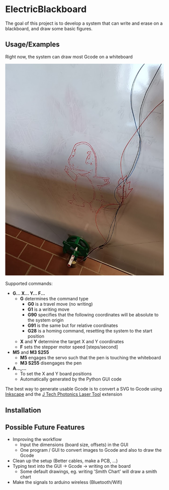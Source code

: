 
# ElectricBlackboard
The goal of this project is to develop a system that can write and erase on a blackboard, and draw some basic figures.

## Usage/Examples

Right now, the system can draw most Gcode on a whiteboard

![example](./pictures/charmander.jpg)


Supported commands: 
- **G... X... Y... F...**
    - **G** determines the command type
        - **G0** is a travel move (no writing)
        - **G1** is a writing move
        - **G90** specifies that the following coordinates will be absolute to the system origin
        - **G91** is the same but for relative coordinates
        - **G28** is a homing command, resetting the system to the start position
    - **X** and **Y** determine the target X and Y coordinates
    - **F** sets the stepper motor speed [steps/second]
- **M5** and **M3 S255**
    - **M5** engages the servo such that the pen is touching the whiteboard
    - **M3 S255** disengages the pen
- **A...,...**
    - To set the X and Y board positions
    - Automatically generated by the Python GUI code

The best way to generate usable Gcode is to convert a SVG to Gcode using [Inkscape](https://inkscape.org/) and the [J Tech Photonics Laser Tool](https://github.com/JTechPhotonics/J-Tech-Photonics-Laser-Tool) extension


## Installation

    
## Possible Future Features

- Improving the workflow
    - Input the dimensions (board size, offsets) in the GUI
    - One program / GUI to convert images to Gcode and also to draw the Gcode
- Clean up the setup (Better cables, make a PCB, ...)
- Typing text into the GUI -> Gcode -> writing on the board
    - Some default drawings, eg. writing 'Smith Chart' will draw a smith chart
- Make the signals to arduino wireless (Bluetooth/Wifi)

